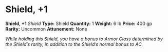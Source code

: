 # Shield, +1

**Shield, +1**
_Shield_
**Type:** Shield
**Quantity:** 1
**Weight:** 6 lb
**Price:** 400 gp
**Rarity:** Uncommon
**Attunement:** None

*While holding this Shield, you have a bonus to Armor Class determined by the Shield’s rarity, in addition to the Shield’s normal bonus to AC.*